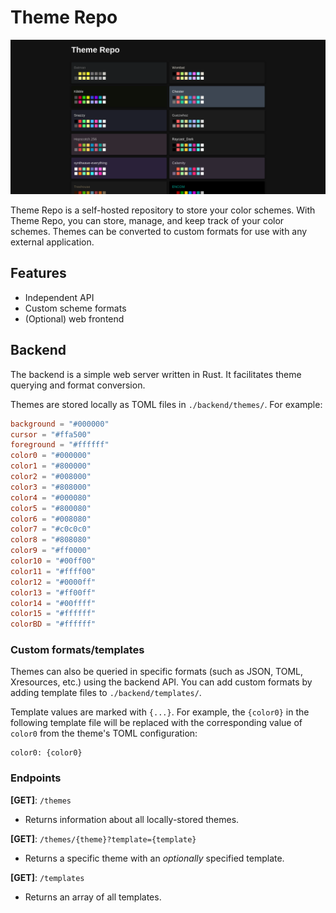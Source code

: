 # Theme Repo

![preview](./assets/preview.png)

Theme Repo is a self-hosted repository to store your color schemes.
With Theme Repo, you can store, manage, and keep track of your color schemes.
Themes can be converted to custom formats for use with any external application.

## Features

- Independent API
- Custom scheme formats
- (Optional) web frontend

## Backend

The backend is a simple web server written in Rust.
It facilitates theme querying and format conversion.

Themes are stored locally as TOML files in `./backend/themes/`.
For example:

```toml
background = "#000000"
cursor = "#ffa500"
foreground = "#ffffff"
color0 = "#000000"
color1 = "#800000"
color2 = "#008000"
color3 = "#808000"
color4 = "#000080"
color5 = "#800080"
color6 = "#008080"
color7 = "#c0c0c0"
color8 = "#808080"
color9 = "#ff0000"
color10 = "#00ff00"
color11 = "#ffff00"
color12 = "#0000ff"
color13 = "#ff00ff"
color14 = "#00ffff"
color15 = "#ffffff"
colorBD = "#ffffff"
```

### Custom formats/templates

Themes can also be queried in specific formats (such as JSON, TOML, Xresources, etc.) using the backend API.
You can add custom formats by adding template files to `./backend/templates/`.

Template values are marked with `{...}`.
For example, the `{color0}` in the following template file will be replaced with the corresponding value of `color0` from the theme's TOML configuration:

```
color0: {color0}
```

### Endpoints

**[GET]**: `/themes`

- Returns information about all locally-stored themes.

**[GET]**: `/themes/{theme}?template={template}`

- Returns a specific theme with an _optionally_ specified template.

**[GET]**: `/templates`

- Returns an array of all templates.

